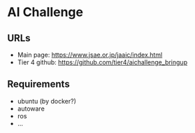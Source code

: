 # AI Challenge

## URLs

* Main page:
  https://www.jsae.or.jp/jaaic/index.html
* Tier 4 github:
  https://github.com/tier4/aichallenge_bringup
  
## Requirements

* ubuntu (by docker?)
* autoware
* ros
* ...



